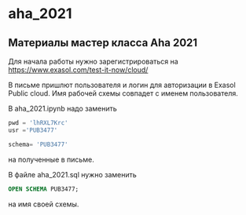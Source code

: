 # aha_2021
## Материалы мастер класса Aha 2021

Для начала работы нужно зарегистрироваться на https://www.exasol.com/test-it-now/cloud/

В письме пришлют пользователя и логин для авторизации в Exasol Public cloud. Имя рабочей схемы совпадет с именем пользователя.

В aha_2021.ipynb надо заменить 

```python
pwd = 'lhRXL7Krc'
usr ='PUB3477'

schema= 'PUB3477'

```
на полученные в письме.

В файле aha_2021.sql нужно заменить 

```sql
OPEN SCHEMA PUB3477;
```
на имя своей схемы.
